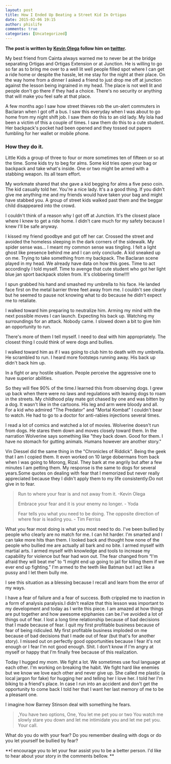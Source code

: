 ```yaml
---
layout: post
title: How I Ended Up Beating a Street Kid In Ortigas
date: 2015-02-06 19:15
author: phislife
comments: true
categories: [Uncategorized]
---
```

<strong>The post is written by <a href="http://kevinolega.com">Kevin Olega</a> follow him on <a href="http://twitter.com/kevinolega">twitter</a>.</strong>

My best friend from Cainta always warned me to never be at the bridge separating Ortigas and Ortigas Extension or at Junction. He is willing to go so far as to bring me over to a well lit well people filled spot where I can get a ride home or despite the hassle, let me stay for the night at their place. On the way home from a dinner I asked a friend to just drop me off at junction against the lesson being ingrained in my head. The place is not well lit and people don't go there if they had a choice. There's no security or anything that will make you feel safe at that place.

A few months ago I saw how street thieves rob the un-alert commuters in Baclaran when I got off a bus. I saw this everyday when I was about to go home from my night shift job. I saw them do this to an old lady. My lola had been a victim of this a couple of times. I saw them do this to a cute student. Her backpack's pocket had been opened and they tossed out papers fumbling for her wallet or mobile phone.

<h3>How they do it.</h3>

Little Kids a group of three to four or more sometimes ten of fifteen or so at the time. Some kids try to beg for alms. Some kid tries open your bag or backpack and take what's inside. One or two might be armed with a stabbing weapon. Its all team effort.

My workmate shared that she gave a kid begging for alms a five peso coin. The kid casually told her. You're a nice lady. It's a a good thing. If you didn't give me anything me and my friends would have taken your bag and might have stabbed you. A group of street kids walked past them and the beggar child disappeared into the crowd.

I couldn't think of a reason why I got off at Junction. It's the closest place where I knew to get a ride home. I didn't care much for my safety because I knew I'll be safe anyway.

I kissed my friend goodbye and got off her car. Crossed the street and avoided the homeless sleeping in the dark corners of the sidewalk. 
My spider sense was... I meant my common sense was tingling. I felt a light ghost like presence behind me and I can only conclude. A kid sneaked up on me. Trying to take something from my backpack. The Baclaran scene played in my head. We already have data on how this goes. Time to act accordingly I told myself. Time to avenge that cute student who got her light blue jan sport backpack stolen from. It's clobbering time!!!!

I spun grabbed his hand and smashed my umbrella to his face. He landed face first on the metal barrier three feet away from me. I couldn't see clearly but he seemed to pause not knowing what to do because he didn't expect me to retaliate.

I walked toward him preparing to neutralize him. Arming my mind with the next possible moves I can launch. Expecting his back up. Watching my surroundings for an attack. Nobody came. I slowed down a bit to give him an opportunity to run.

There's more of them I tell myself. I need to deal with him appropriately. The closest thing I could think of were dogs and bullies.

I walked toward him as if I was going to club him to death with my umbrella. He scrambled to run. I heard more footsteps running away. His back up didn't back him up.

In a fight or any hostile situation. People perceive the aggressive one to have superior abilities.

So they will flee 90% of the time.I learned this from observing dogs. I grew up back when there were no laws and regulations with leaving dogs to roam in the streets. My childhood play mate got chased by one and was bitten by a dog. It wasn't like in the cartoons. His leg and arm were bloody and all. For a kid who admired "The Predator" and "Mortal Kombat" I couldn't bear to watch. He had to go to a doctor for anti-rabies injections several times.

I read a lot of comics and watched a lot of movies. Wolverine doesn't run from dogs. He stares them down and moves closely toward them. In the narration Wolverine says something like "they back down. Good for them. I have no stomach for gutting animals. Humans however are another story."

Vin Diessel did the same thing in the "Chronicles of Riddick". Being the geek that I am I copied them. It even worked on 10 large dobermans from back when I was going to Morong, Rizal. They bark at me angrily but after a few minutes I am petting them. My response is the same to dogs for several years.Some quotes on dealing with fear that I memorized but never really appreciated because they I didn't apply them to my life consistently:Do not give in to fear.

<blockquote>
  Run to where your fear is and not away from it. -Kevin Olega
  
  Embrace your fear and it is your enemy no longer. - Yoda
  
  Fear tells you what you need to be doing. The opposite direction of where fear is leading you. - Tim Ferriss
</blockquote>

What you fear most doing is what you most need to do. I've been bullied by people who clearly are no match for me. I can hit harder. I'm smarted and I can take more hits than them. I looked back and thought how none of the people who bullied me are actually all bark and no bite. I armed myself with martial arts. I armed myself with knowledge and tools to increase my capability for violence but fear had won out. The fear changed from “I'm afraid they will beat me” to “I might end up going to jail for killing them if we ever end up fighting.” I'm armed to the teeth like Batman but I act like a pussy and I let them bully me.

I see this situation as a blessing because I recall and learn from the error of my ways.

I have a fear of failure and a fear of success. Both crippled me to inaction in a form of analysis paralysis.I didn't realize that this lesson was important to my development and today as I write this piece. I am amazed at how things are put together and how awesome epiphanies can be.I've avoided a lot of things out of fear. I lost a long time relationship because of bad decisions that I made because of fear. I quit my first profitable business because of fear of being ridiculed. My first profitable business imploded on me because of bad decisions that I made out of fear (but that's for another story). I missed out on perfectly good opportunities because I fear it's not enough or I fear I'm not good enough. Shit. I don't know if I'm angry at myself or happy that I'm finally free because of this realization.

Today I hugged my mom.  We fight a lot. We sometimes use foul language at each other. I'm working on breaking the habit. We fight hard like enemies but we know we love each other and never give up. She called me plastic (a local jargon for fake) for hugging her and telling her I love her. I told her I'm biking to a friend's place. In case I run into an accident and don't get the opportunity to come back I told her that I want her last memory of me to be a pleasant one.

I imagine how Barney Stinson deal with something he fears.

<blockquote>
  ,You have two options, One, You let me pet you or two You watch me slowly stare you down and let me intimidate you and let me pet you. Your call.
</blockquote>

What do you do with your fear? Do you remember dealing with dogs or do you let yourself be bullied by fear?

**I encourage you to let your fear assist you to be a better person. I'd like to hear about your story in the comments bellow. **
